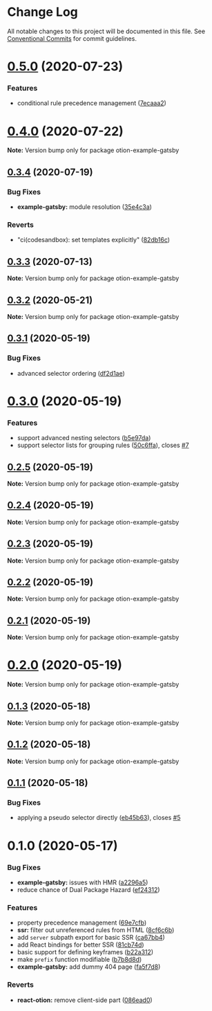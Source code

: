 # Change Log

All notable changes to this project will be documented in this file.
See [Conventional Commits](https://conventionalcommits.org) for commit guidelines.

# [0.5.0](https://github.com/kripod/otion/compare/v0.4.0...v0.5.0) (2020-07-23)

### Features

- conditional rule precedence management ([7ecaaa2](https://github.com/kripod/otion/commit/7ecaaa2fe29834d1397f59566c7b422e3b454614))

# [0.4.0](https://github.com/kripod/otion/compare/v0.3.4...v0.4.0) (2020-07-22)

**Note:** Version bump only for package otion-example-gatsby

## [0.3.4](https://github.com/kripod/otion/compare/v0.3.3...v0.3.4) (2020-07-19)

### Bug Fixes

- **example-gatsby:** module resolution ([35e4c3a](https://github.com/kripod/otion/commit/35e4c3a977db0058ba2c94133cd39566ce0f3593))

### Reverts

- "ci(codesandbox): set templates explicitly" ([82db16c](https://github.com/kripod/otion/commit/82db16ca1d97d742f1a81b17db1bf1bc3c44f1e7))

## [0.3.3](https://github.com/kripod/otion/compare/v0.3.2...v0.3.3) (2020-07-13)

**Note:** Version bump only for package otion-example-gatsby

## [0.3.2](https://github.com/kripod/otion/compare/v0.3.1...v0.3.2) (2020-05-21)

**Note:** Version bump only for package otion-example-gatsby

## [0.3.1](https://github.com/kripod/otion/compare/v0.3.0...v0.3.1) (2020-05-19)

### Bug Fixes

- advanced selector ordering ([df2d1ae](https://github.com/kripod/otion/commit/df2d1aed8ef2b43431edc280372521a0ff552179))

# [0.3.0](https://github.com/kripod/otion/compare/v0.2.5...v0.3.0) (2020-05-19)

### Features

- support advanced nesting selectors ([b5e97da](https://github.com/kripod/otion/commit/b5e97da7af193798c08910b48c488d6a5a18ea4f))
- support selector lists for grouping rules ([50c6ffa](https://github.com/kripod/otion/commit/50c6ffacde6c74d5235528a271ba676552bb9866)), closes [#7](https://github.com/kripod/otion/issues/7)

## [0.2.5](https://github.com/kripod/otion/compare/v0.2.4...v0.2.5) (2020-05-19)

**Note:** Version bump only for package otion-example-gatsby

## [0.2.4](https://github.com/kripod/otion/compare/v0.2.3...v0.2.4) (2020-05-19)

**Note:** Version bump only for package otion-example-gatsby

## [0.2.3](https://github.com/kripod/otion/compare/v0.2.2...v0.2.3) (2020-05-19)

**Note:** Version bump only for package otion-example-gatsby

## [0.2.2](https://github.com/kripod/otion/compare/v0.2.1...v0.2.2) (2020-05-19)

**Note:** Version bump only for package otion-example-gatsby

## [0.2.1](https://github.com/kripod/otion/compare/v0.2.0...v0.2.1) (2020-05-19)

**Note:** Version bump only for package otion-example-gatsby

# [0.2.0](https://github.com/kripod/otion/compare/v0.1.3...v0.2.0) (2020-05-19)

**Note:** Version bump only for package otion-example-gatsby

## [0.1.3](https://github.com/kripod/otion/compare/v0.1.2...v0.1.3) (2020-05-18)

**Note:** Version bump only for package otion-example-gatsby

## [0.1.2](https://github.com/kripod/otion/compare/v0.1.1...v0.1.2) (2020-05-18)

**Note:** Version bump only for package otion-example-gatsby

## [0.1.1](https://github.com/kripod/otion/compare/v0.1.0...v0.1.1) (2020-05-18)

### Bug Fixes

- applying a pseudo selector directly ([eb45b63](https://github.com/kripod/otion/commit/eb45b637edfe7ce7152c308e2b8fbd98e27d8a5d)), closes [#5](https://github.com/kripod/otion/issues/5)

# 0.1.0 (2020-05-17)

### Bug Fixes

- **example-gatsby:** issues with HMR ([a2296a5](https://github.com/kripod/otion/commit/a2296a541588cfdd4c865a6ee628d25c65852180))
- reduce chance of Dual Package Hazard ([ef24312](https://github.com/kripod/otion/commit/ef243124d7b19f93f6c613162b60890502565811))

### Features

- property precedence management ([69e7cfb](https://github.com/kripod/otion/commit/69e7cfb6d431c1b3bee66b433074f4152b22da48))
- **ssr:** filter out unreferenced rules from HTML ([8cf6c6b](https://github.com/kripod/otion/commit/8cf6c6b5e8cbb68899363b028841ec0f75e2f171))
- add `server` subpath export for basic SSR ([ca67bb4](https://github.com/kripod/otion/commit/ca67bb45cfe5762eded005c0ad47fb5f84b2d9a2))
- add React bindings for better SSR ([81cb74d](https://github.com/kripod/otion/commit/81cb74d4b622302e509c514e91420bf305fbcde7))
- basic support for defining keyframes ([b22a312](https://github.com/kripod/otion/commit/b22a31230367daa9a7ba295a204a6603c641c0d4))
- make `prefix` function modifiable ([b7b8d8d](https://github.com/kripod/otion/commit/b7b8d8d5b9156d8b2228e41ab14eed3893bc677d))
- **example-gatsby:** add dummy 404 page ([fa5f7d8](https://github.com/kripod/otion/commit/fa5f7d89abea055abee9297e6b646cf601051e0d))

### Reverts

- **react-otion:** remove client-side part ([086ead0](https://github.com/kripod/otion/commit/086ead054488162e951802d592d4db4cb1a5a1aa))

